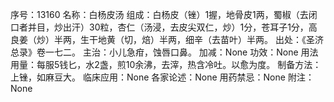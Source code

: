 序号：13160
名称：白杨皮汤
组成：白杨皮（锉）1握，地骨皮1两，蜀椒（去闭口者并目，炒出汗）30粒，杏仁（汤浸，去皮尖双仁，炒）1分，苍耳子1分，高良姜（炒）半两，生干地黄（切，焙）半两，细辛（去苗叶）半两。
出处：《圣济总录》卷一七二。
主治：小儿急疳，蚀唇口鼻。
加减：None
功效：None
用法用量：每服5钱匕，水2盏，煎10余沸，去滓，热含冷吐。以愈为度。
制备方法：上锉，如麻豆大。
临床应用：None
各家论述：None
用药禁忌：None
附注：None
